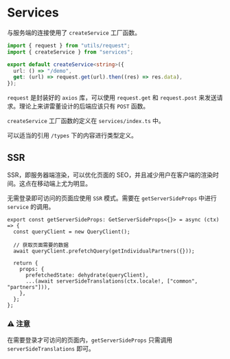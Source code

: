# Services

与服务端的连接使用了 `createService` 工厂函数。

```ts
import { request } from "utils/request";
import { createService } from "services";

export default createService<string>({
  url: () => "/demo",
  get: (url) => request.get(url).then((res) => res.data),
});
```

`request` 是封装好的 `axios` 库，可以使用 `request.get` 和 `request.post` 来发送请求。理论上来讲雷董设计的后端应该只有 `POST` 函数。

`createService` 工厂函数的定义在 `services/index.ts` 中。

可以适当的引用 `/types` 下的内容进行类型定义。

## SSR

SSR，即服务器端渲染，可以优化页面的 SEO，并且减少用户在客户端的渲染时间。这点在移动端上尤为明显。

无需登录即可访问的页面应使用 `SSR` 模式。需要在 `getServerSideProps` 中进行 `service` 的调用。

```tsx
export const getServerSideProps: GetServerSideProps<{}> = async (ctx) => {
  const queryClient = new QueryClient();

  // 获取页面需要的数据
  await queryClient.prefetchQuery(getIndividualPartners({}));

  return {
    props: {
      prefetchedState: dehydrate(queryClient),
      ...(await serverSideTranslations(ctx.locale!, ["common", "partners"])),
    },
  };
};
```

### ⚠️ 注意

在需要登录才可访问的页面内，`getServerSideProps` 只需调用 `serverSideTranslations` 即可。